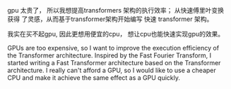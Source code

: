  gpu 太贵了， 所以我想提高transformers 架构的执行效率； 从快速傅里叶变换获得 了灵感，从而基于transformer架构开始编写  快速 transformer 架构。  
 
 我实在买不起gpu, 因此更想用便宜的cpu， 想让cpu也能快速实现gpu的效果。


 GPUs are too expensive, so I want to improve the execution efficiency of the Transformer architecture. Inspired by the Fast Fourier Transform, I started writing a Fast Transformer architecture based on the Transformer architecture. I really can't afford a GPU, so I would like to use a cheaper CPU and make it achieve the same effect as a GPU quickly.